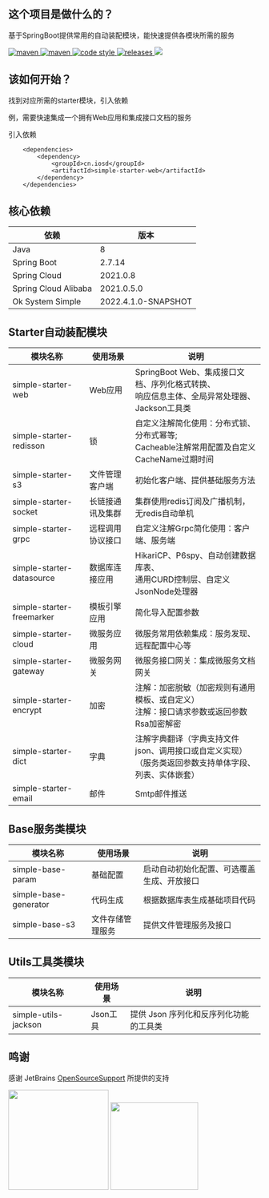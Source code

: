 ## 这个项目是做什么的？

基于SpringBoot提供常用的自动装配模块，能快速提供各模块所需的服务

<p>
  <a href="https://mvnrepository.com/search?q=cn.iosd">
    <img alt="maven" src="https://img.shields.io/badge/maven-repository-blue?style=flat-square&logo=apachemaven">
  </a>

  <a href="https://central.sonatype.com/search?q=g%3Acn.iosd+a%3Asimple-starter">
    <img alt="maven" src="https://img.shields.io/maven-central/v/cn.iosd/simple-starter.svg?style=flat-square&logo=apachemaven">
  </a>

  <a href="https://www.apache.org/licenses/LICENSE-2.0">
    <img alt="code style" src="https://img.shields.io/badge/license-Apache%202-4EB1BA.svg?style=flat-square&logo=apache">
  </a>

  <a href="https://github.com/ok1996/ok-system-simple/releases">
    <img alt="releases" src="https://img.shields.io/github/release/ok1996/ok-system-simple.svg?style=flat-square&logo=semanticrelease">
  </a>

  <a href="https://app.codacy.com/gh/ok1996/ok-system-simple/dashboard?utm_source=gh&utm_medium=referral&utm_content=&utm_campaign=Badge_grade">
    <img src="https://app.codacy.com/project/badge/Grade/32f59a4b8afd4035a0da527009690541"/>
  </a>
</p>

## 该如何开始？

找到对应所需的starter模块，引入依赖

例，需要快速集成一个拥有Web应用和集成接口文档的服务

引入依赖
~~~
    <dependencies>
        <dependency>
            <groupId>cn.iosd</groupId>
            <artifactId>simple-starter-web</artifactId>
        </dependency>
    </dependencies>
~~~

## 核心依赖

| 依赖                   | 版本                  |
|----------------------|---------------------|
| Java                 | 8                   |
| Spring Boot          | 2.7.14              |
| Spring Cloud         | 2021.0.8            |
| Spring Cloud Alibaba | 2021.0.5.0          |
| Ok System Simple     | 2022.4.1.0-SNAPSHOT |

## Starter自动装配模块

| 模块名称                      | 使用场景     | 说明                                                           |
|---------------------------|----------|--------------------------------------------------------------|
| simple-starter-web        | Web应用    | SpringBoot Web、集成接口文档、序列化格式转换、<br/>响应信息主体、全局异常处理器、Jackson工具类 |
| simple-starter-redisson   | 锁        | 自定义注解简化使用：分布式锁、分布式幂等; <br/> Cacheable注解常用配置及自定义CacheName过期时间 |
| simple-starter-s3         | 文件管理客户端  | 初始化客户端、提供基础服务方法                                              |
| simple-starter-socket     | 长链接通讯及集群 | 集群使用redis订阅及广播机制，无redis自动单机                                  |
| simple-starter-grpc       | 远程调用协议接口 | 自定义注解Grpc简化使用：客户端、服务端                                        |
| simple-starter-datasource | 数据库连接应用  | HikariCP、P6spy、自动创建数据库表、<br/>通用CURD控制层、自定义JsonNode处理器        |
| simple-starter-freemarker | 模板引擎应用   | 简化导入配置参数                                                     |
| simple-starter-cloud      | 微服务应用    | 微服务常用依赖集成：服务发现、远程配置中心等                                       |
| simple-starter-gateway    | 微服务网关    | 微服务接口网关：集成微服务文档网关                                            |
| simple-starter-encrypt    | 加密       | 注解：加密脱敏（加密规则有通用模板、或自定义）<br/>注解：接口请求参数或返回参数Rsa加密解密            |
| simple-starter-dict       | 字典       | 注解字典翻译（字典支持文件json、调用接口或自定义实现）<br/>（服务类返回参数支持单体字段、列表、实体嵌套）    |
| simple-starter-email      | 邮件       | Smtp邮件推送                                                     |

## Base服务类模块

| 模块名称                  | 使用场景     | 说明                    |
|-----------------------|----------|-----------------------|
| simple-base-param     | 基础配置     | 启动自动初始化配置、可选覆盖生成、开放接口 |
| simple-base-generator | 代码生成     | 根据数据库表生成基础项目代码        |
| simple-base-s3        | 文件存储管理服务 | 提供文件管理服务及接口           |

## Utils工具类模块

| 模块名称                 | 使用场景   | 说明                     |
|----------------------|--------|------------------------|
| simple-utils-jackson | Json工具 | 提供 Json 序列化和反序列化功能的工具类 |

## 鸣谢

感谢 JetBrains [OpenSourceSupport](https://jb.gg/OpenSourceSupport) 所提供的支持

<div>
<img src="https://resources.jetbrains.com/storage/products/company/brand/logos/jb_beam.svg" width="200" height="200"/>

<img src="https://resources.jetbrains.com/storage/products/company/brand/logos/IntelliJ_IDEA_icon.svg" width="175" height="175"/>
</div>


